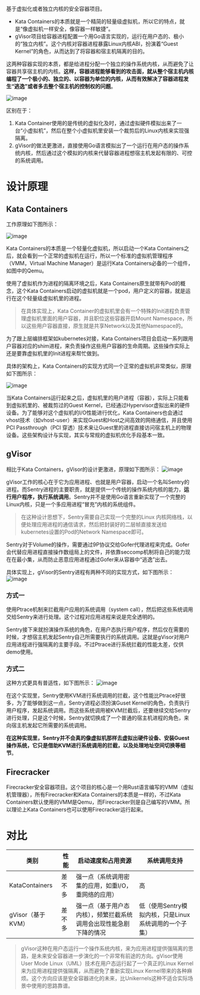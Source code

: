 基于虚拟化或者独立内核的安全容器项目。

- Kata Containers的本质就是一个精简的轻量级虚拟机，所以它的特点，就是“像虚拟机一样安全，像容器一样敏捷”。
- gVisor项目给容器进程配置一个用Go语言实现的，运行在用户态的、极小的“独立内核”。这个内核对容器进程暴露Linux内核ABI，扮演着“Guest Kernel”的角色，从而达到了将容器和宿主机隔离的目的。

这两种容器实现的本质，都是给进程分配一个独立的操作系统内核，从而避免了让容器共享宿主机的内核。**这样，容器进程能够看到的攻击面，就从整个宿主机内核编程了一个极小的、独立的、以容器为单位的内核，从而有效解决了容器进程发生“逃逸”或者多去整个宿主机的控制权的问题**。

![image](https://static001.geekbang.org/resource/image/51/1d/513b9303c0d2e428b88483e38693741d.png)

区别在于：
1. Kata Container使用的是传统的虚拟化及时，通过虚拟硬件模拟出来了一台“小虚拟机”，然后在整个小虚拟机里安装一个裁剪后的Linux内核来实现强隔离。
2. gVisor的做法更激进，直接使用Go语言模拟出了一个运行在用户态的操作系统内核，然后通过这个模拟的内核来代替容器进程想宿主机发起有限的、可控的系统调用。

# 设计原理
## Kata Containers
工作原理如下图所示：

![image](https://static001.geekbang.org/resource/image/8d/89/8d7bbc8acaf27adff890f0be637df889.png)

Kata Containers的本质是一个轻量化虚拟机，所以启动一个Kata Containers之后，就会看到一个正常的虚拟机在运行，所以一个标准的虚拟机管理程序（VMM，Virtual Machine Manager）是运行Kata Containers必备的一个组件，如图中的Qemu。

使用了虚拟机作为进程的隔离环境之后，Kata Containers原生就带有Pod的概念，这个Kata Containers启动的虚拟机就是一个pod，用户定义的容器，就是运行在这个轻量级虚拟机里的进程。

> 在具体实现上，Kata Container的虚拟机里会有一个特殊的Init进程负责管理虚拟机里面的用户容器，并且职位这些容器开启Mount Namespace，所以这些用户容器直接，原生就是共享Network以及其他Namespace的。

为了跟上层编排框架如kubernetes对接，Kata Containers项目会启动一系列跟用户容器对应的shim进程，来负责操作这些用户容器的生命周期。这些操作实际上还是要靠虚拟机里的Init进程来帮忙做到。

具体的架构上，Kata Containers的实现方式同一个正常的虚拟机非常类似，原理如下图所示：

![image](https://static001.geekbang.org/resource/image/47/1a/470a1740e6e4a58c55285b86f635941a.png)

当Kata Containers运行起来之后，虚拟机里的用户进程（容器），实际上只能看到虚拟机里的、被裁剪过的Guest Kernel，已经通过Hypervisor虚拟出来的硬件设备。为了能够对这个虚拟机的I/O性能进行优化，Kata Containers也会通过vhost技术（如vhost-user）来实现Guest和Host之间高效的网络通信，并且使用PCI Passthrough（PCI 穿透）技术来让Guest里的进程直接访问宿主机上的物理设备。这些架构设计与实现，其实与常规的虚拟机优化手段基本一致。

## gVisor
相比于Kata Containers，gVisor的设计更激进，原理如下图所示：
![image](https://static001.geekbang.org/resource/image/2f/7b/2f7903a7c494ddf6989d00c794bd7a7b.png)

gVisor工作的核心在于它为应用进程、也就是用户容器，启动一个名叫Sentry的进程。而Sentry进程的主要职责，就是提供一个传统的操作系统内核的能力，**运行用户程序，执行系统调用**。Sentry并不是使用Go语言重新实现了一个完整的Linux内核，只是一个多应用进程“冒充”内核的系统组件。

> 在这种设计思想下，Sentry需要自己实现一个完整的Linux 内核网络栈，以便处理应用进程的通信请求，然后把封装好的二层帧直接发送给kubernetes设置的Pod的Network Namespace即可。

Sentry对于Volume的操作，需要通过9P协议交给Gofer代理进程来完成。Gofer会代替应用进程直接操作数组局上的文件，并依靠seccomp机制将自己的能力现在在最小集，从而防止恶意应用进程通过Gofer来从容器中“逃逸”出去。

具体实现上，gVisor的Sentry进程有两种不同的实现方式，如下图所示：
![image](https://static001.geekbang.org/resource/image/9d/57/9dd7e58aad16c28208c4285bbc011c57.png)

### 方式一
使用Ptrace机制来拦截用户应用的系统调用（system call），然后把这些系统调用交给Sentry来进行处理。这个过程对应用进程来说是完全透明的。

Sentry接下来就扮演操作系统的角色，在用户态执行用户程序，然后仅在需要的时候，才想宿主机发起Sentry自己所需要执行的系统调用。这就是gVisor对用户应用进程进行强隔离的主要手段。不过Ptrace进行系统拦截的性能太差，仅供demo使用。

### 方式二
这种方式更具有普适性，如下图所示：
![image](https://static001.geekbang.org/resource/image/4f/cf/4f3476952f141e4bbafb06d2b00f65cf.png)

在这个实现里，Sentry使用KVM进行系统调用的拦截，这个性能比Ptrace好很多，为了能够做到这一点，Sentry进程必须扮演Guset Kernel的角色，负责执行用户程序，发起系统调用。而这些系统调用被KVM拦截后，还要继续交给Sentry进行处理，只是这个时候，Sentry就切换成了一个普通的宿主机进程的角色，来向宿主机发起它所需要的系统调用。

**在这种实现里，Sentry并不会真的像虚拟机那样去虚拟出硬件设备、安装Guest操作系统，它只是借助KVM进行系统调用的拦截，以及处理地址空间切换等细节**。

## Firecracker
Firecracker安全容器项目。这个项目的核心是一个用Rust语言编写的VMM（虚拟机管理器），所有Firecracker和Kata Containers的本质是一样的，不过Kata Containers默认使用的VMM是Qemu，而Firecracker则是自己编写的VMM。所以理论上Kata Containers也可以使用Firecracker运行起来。

# 对比
|类别|性能|启动速度和占用资源|系统调用支持
|---|---|---|---|
|KataContainers|差不多|强一点（系统调用密集的应用，如重I/O，重网络的应用）|高
|gVisor（基于KVM）|差不多|强一点（基于用户态内核），频繁拦截系统调用会出现性能急剧下降的情况|低（使用Sentry模拟内核，只是Linux系统调用的一个子集）

> gVisor这种在用户态运行一个操作系统内核，来为应用进程提供强隔离的思路，是未来安全容器进一步演化的一个非常有前途的方向。gVisor使用User Mode Linux（UML）技术在用户态运行起了一个真正的Linux Kernel来为应用进程提供强隔离，从而避免了重新实现Linux Kernel带来的各种麻烦。这个方向应该是安全容器进化的未来，比Unikernels这种不适合实际场景中使用的思路靠谱。







